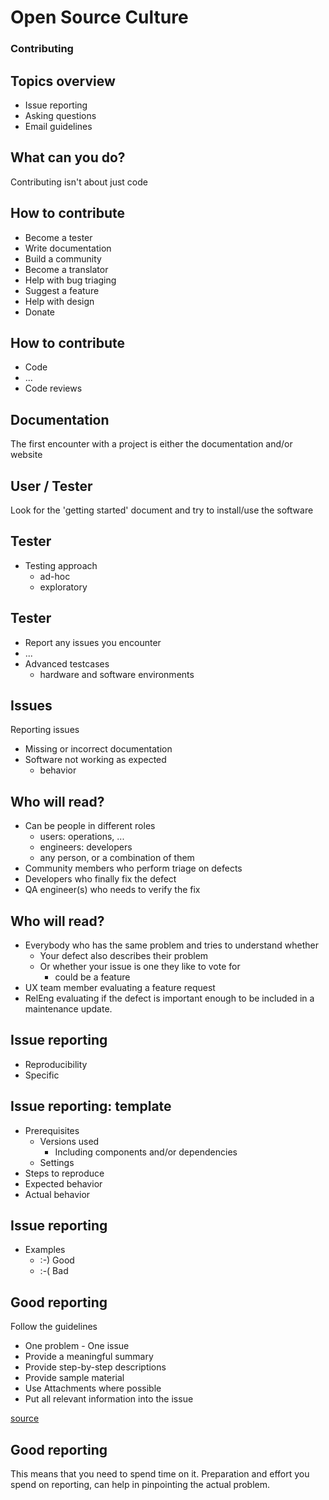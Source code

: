 # Open Source Culture

### Contributing


## Topics overview

  * Issue reporting
  * Asking questions
  * Email guidelines


## What can you do?
Contributing isn't about just code


## How to contribute

  * Become a tester
  * Write documentation
  * Build a community
  * Become a translator
  * Help with bug triaging
  * Suggest a feature
  * Help with design
  * Donate


## How to contribute

  * Code
  * ...
  * Code reviews


## Documentation
The first encounter with a project is either the documentation and/or website


## User / Tester
Look for the 'getting started' document and try to install/use the software


## Tester

  * Testing approach
    * ad-hoc
    * exploratory


## Tester

  * Report any issues you encounter
  * ...
  * Advanced testcases
    * hardware and software environments


## Issues
Reporting issues

  * Missing or incorrect documentation
  * Software not working as expected
    * behavior


## Who will read?

  * Can be people in different roles
    * users: operations, ...
    * engineers: developers
    * any person, or a combination of them
  * Community members who perform triage on defects
  * Developers who finally fix the defect
  * QA engineer(s) who needs to verify the fix


## Who will read?

  * Everybody who has the same problem and tries to understand whether
    * Your defect also describes their problem
    * Or whether your issue is one they like to vote for
      * could be a feature
  * UX team member evaluating a feature request
  * RelEng evaluating if the defect is important enough to be included
    in a maintenance update.


## Issue reporting

  * Reproducibility
  * Specific


## Issue reporting: template

  * Prerequisites
    * Versions used
      * Including components and/or dependencies
    * Settings
  * Steps to reproduce
  * Expected behavior
  * Actual behavior


## Issue reporting

  * Examples
    * :-) Good
    * :-( Bad


## Good reporting
Follow the guidelines

  * One problem - One issue
  * Provide a meaningful summary
  * Provide step-by-step descriptions
  * Provide sample material
  * Use Attachments where possible
  * Put all relevant information into the issue

[source](http://www.openoffice.org/qa/issue_handling/basic_rules.html)


## Good reporting
This means that you need to spend time on it. Preparation and effort you spend
on reporting, can help in pinpointing the actual problem.

